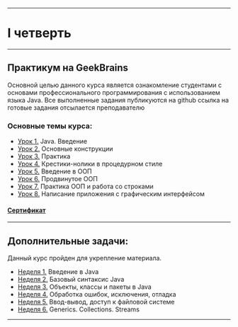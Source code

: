 ___
# I четверть
___
## Практикум на GeekBrains
Основной целью данного курса является ознакомление студентами с основами профессионального программирования с использованием языка Java.
Все выполненные задания публикуются на github ссылка на готовые задания отсылается преподавателю

### Основные темы курса:
* [Урок 1.](https://github.com/zurbaevi/Java-Core.-Basic-level/blob/main/src/main/java/ru/geekbrains/lesson1/Main.java) Java. Введение
* [Урок 2.](https://github.com/zurbaevi/Java-Core.-Basic-level/blob/main/src/main/java/ru/geekbrains/lesson2/Main.java) Основные конструкции
* [Урок 3.](https://github.com/zurbaevi/Java-Core.-Basic-level/blob/main/src/main/java/ru/geekbrains/lesson3/Main.java) Практика
* [Урок 4.](https://github.com/zurbaevi/Java-Core.-Basic-level/blob/main/src/main/java/ru/geekbrains/lesson4/Main.java) Крестики-нолики в процедурном стиле
* [Урок 5.](https://github.com/zurbaevi/Java-Core.-Basic-level/tree/main/src/main/java/ru/geekbrains/lesson5) Введение в ООП
* [Урок 6.](https://github.com/zurbaevi/Java-Core.-Basic-level/tree/main/src/main/java/ru/geekbrains/lesson6) Продвинутое ООП
* [Урок 7.](https://github.com/zurbaevi/Java-Core.-Basic-level/tree/main/src/main/java/ru/geekbrains/lesson7) Практика ООП и работа со строками
* [Урок 8.](https://github.com/zurbaevi/Java-Core.-Basic-level/blob/main/src/main/java/ru/geekbrains/lesson8/Main.java) Написание приложения с графическим интерфейсом
#### [Сертификат](https://geekbrains.ru/certificates/1018174)
____
## Дополнительные задачи:
Данный курс пройден для укрепление материала.

* [Неделя 1.](https://github.com/zurbaevi/Java-Core.-Basic-level/tree/main/src/main/java/org/stepik/week1) Введение в Java
* [Неделя 2.](https://github.com/zurbaevi/Java-Core.-Basic-level/tree/main/src/main/java/org/stepik/week2) Базовый синтаксис Java
* [Неделя 3.](https://github.com/zurbaevi/Java-Core.-Basic-level/tree/main/src/main/java/org/stepik/week3) Объекты, классы и пакеты в Java
* [Неделя 4.](https://github.com/zurbaevi/Java-Core.-Basic-level/tree/main/src/main/java/org/stepik/week4) Обработка ошибок, исключения, отладка
* [Неделя 5.](https://github.com/zurbaevi/Java-Core.-Basic-level/tree/main/src/main/java/org/stepik/week5) Ввод-вывод, доступ к файловой системе
* [Неделя 6.](https://github.com/zurbaevi/Java-Core.-Basic-level/tree/main/src/main/java/org/stepik/week6) Generics. Collections. Streams
____
